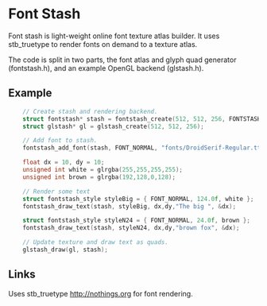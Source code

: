 Font Stash
==========

Font stash is light-weight online font texture atlas builder. It uses stb_truetype to render fonts on demand to a texture atlas.

The code is split in two parts, the font atlas and glyph quad generator (fontstash.h), and an example OpenGL backend (glstash.h).

## Example
``` C
	// Create stash and rendering backend.
	struct fontstash* stash = fontstash_create(512, 512, 256, FONTSTASH_ZERO_TOPLEFT);
	struct glstash* gl = glstash_create(512, 512, 256);

	// Add font to stash.
	fontstash_add_font(stash, FONT_NORMAL, "fonts/DroidSerif-Regular.ttf");

	float dx = 10, dy = 10;
	unsigned int white = glrgba(255,255,255,255);
	unsigned int brown = glrgba(192,128,0,128);

	// Render some text
	struct fontstash_style styleBig = { FONT_NORMAL, 124.0f, white };
	fontstash_draw_text(stash, styleBig, dx,dy,"The big ", &dx);

	struct fontstash_style styleN24 = { FONT_NORMAL, 24.0f, brown };
	fontstash_draw_text(stash, styleN24, dx,dy,"brown fox", &dx);

	// Update texture and draw text as quads.
	glstash_draw(gl, stash);
```

## Links
Uses stb_truetype http://nothings.org for font rendering.